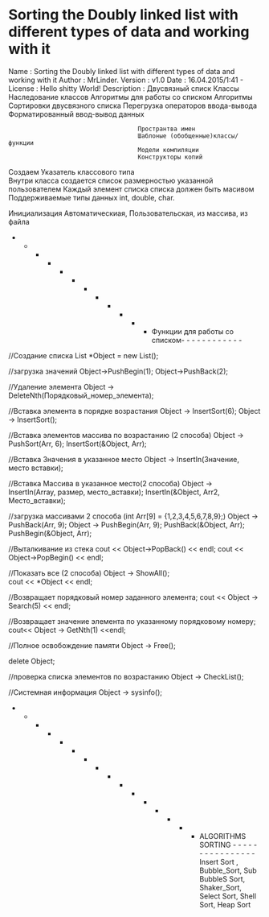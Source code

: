 # Sorting the Doubly linked list with different types of data and working with it

   Name         : Sorting the Doubly linked list with different types of data and working with it
   Author       : MrLinder.
   Version      : v1.0
   Date         : 16.04.2015/1:41 - 
   License      : Hello shitty World!
   Description  : Двусвязный списк 
									Классы
									Наследование классов
									Алгоритмы для работы со списком
									Алгоритмы Сортировки двусвязного списка
									Перегрузка операторов ввода-вывода
									Форматированный ввод-вывод данных
										
										Пространтва имен
										Шаблоные (обобщенные)классы/функции
										Модели компиляции
										Конструкторы копий
										
																				

Создаем Указатель классового типа			
Внутри класса создается список размерностью указанной пользователем
Каждый элемент списка списка должен быть масивом
Поддерживаемые типы данных int, double, char.

Инициализация Автоматическиая, Пользовательская, из массива, из файла

- - - - - - - - - - - - Функции для работы со списком- - - - - - - - - - - - 

//Создание списка
List<int> *Object = new List<int>();

//загрузка значений
Object->PushBegin(1);
Object->PushBack(2);

//Удаление элемента 
Object -> DeleteNth(Порядковый_номер_элемента);

//Вставка элемента в порядке возрастания
Object -> InsertSort(6);
Object -> InsertSort();

//Вставка элементов массива по возрастанию (2 способа)
Object -> PushSort(Arr, 6);
InsertSort(&Object, Arr);

//Вставка Значения в указанное место
Object -> InsertIn(Значение, место вставки);

//Вставка Массива в указанное место(2 способа)
Object -> InsertIn(Array, размер, место_вставки);
InsertIn(&Object, Arr2, Место_вставки);

//загрузка массивами 2 способа (int Arr[9] = {1,2,3,4,5,6,7,8,9};)
Object -> PushBack(Arr, 9);
Object -> PushBegin(Arr, 9);
PushBack(&Object, Arr);
PushBegin(&Object, Arr);

//Выталкивание из стека
cout << Object->PopBack() << endl; 
cout << Object->PopBegin() << endl;

//Показать все (2 способа)
Object -> ShowAll();	
cout << *Object << endl;

//Возвращает порядковый номер заданного элемента;
cout << Object -> Search(5) << endl;

//Возвращает значение элемента по указанному порядковому номеру;
cout<<  Object -> GetNth(1) <<endl;

//Полное освобождение памяти
Object -> Free();

delete Object;

//проверка списка элементов по возрастанию
Object -> CheckList();

//Системная информация
Object -> sysinfo();

- - - - - - - - - - - - - - - - ALGORITHMS SORTING - - - - - - - - - - - - - - - - 
	Insert Sort , Bubble_Sort, 	Sub BubbleS Sort, 	Shaker_Sort, 	Select Sort, 	Shell Sort, 	Heap Sort
